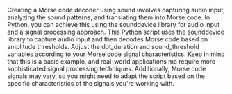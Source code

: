 Creating a Morse code decoder using sound involves capturing audio input, analyzing the sound patterns, and translating them into Morse code. In Python, you can achieve this using the sounddevice library for audio input and a signal processing approach.
This Python script uses the sounddevice library to capture audio input and then decodes Morse code based on amplitude thresholds. Adjust the dot_duration and sound_threshold variables according to your Morse code signal characteristics. Keep in mind that this is a basic example, and real-world applications ma require more sophisticated signal processing techniques. Additionally, Morse code signals may vary, so you might need to adapt the script based on the specific characteristics of the signals you're working with.
